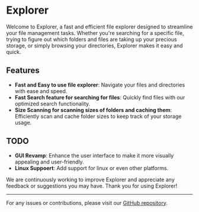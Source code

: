 # Explorer

Welcome to Explorer, a fast and efficient file explorer designed to streamline your file management tasks. Whether you're searching for a specific file, trying to figure out which folders and files are taking up your precious storage, or simply browsing your directories, Explorer makes it easy and quick.

## Features

- **Fast and Easy to use file explorer**: Navigate your files and directories with ease and speed.
- **Fast Search feature for searching for files**: Quickly find files with our optimized search functionality.
- **Size Scanning for scanning sizes of folders and caching them**: Efficiently scan and cache folder sizes to keep track of your storage usage.

## TODO

- **GUI Revamp**: Enhance the user interface to make it more visually appealing and user-friendly.
- **Linux Suppoert**: Add support for linux or even other platforms.

We are continuously working to improve Explorer and appreciate any feedback or suggestions you may have. Thank you for using Explorer!

---
For any issues or contributions, please visit our [GitHub repository](https://github.com/Ominus-tch/Explorer).
